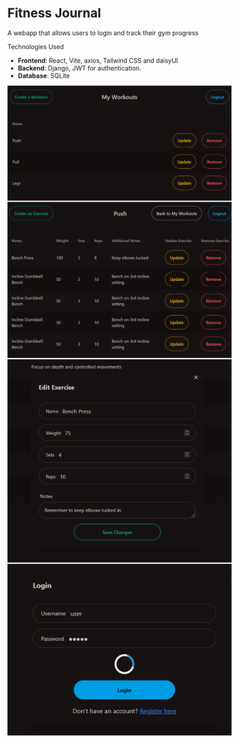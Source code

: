 # Fitness Journal

A webapp that allows users to login and track their gym progress

Technologies Used

-   **Frontend**: React, Vite, axios, Tailwind CSS and daisyUI
-   **Backend**: Django, JWT for authentication.
-   **Database**: SQLite

![Image of the workout page](./screenshots/ss4.png?raw=true)
![Image of the exercise page](./screenshots/ss5.png?raw=true)
![Image of edit exercise form](./screenshots/ss2.png?raw=true)
![Image of login form](./screenshots/ss3.png?raw=true)
